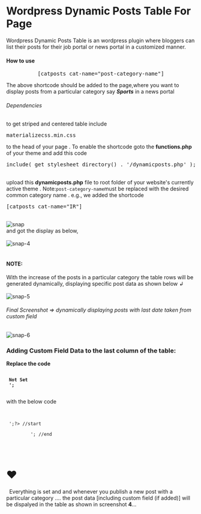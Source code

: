 <h1> Wordpress Dynamic Posts Table For Page</h1>
Wordpress Dynamic Posts Table is an wordpress plugin where bloggers can list their posts for their job portal or news portal in a customized manner.
<h4>How to use </h4>
<pre><center>[catposts cat-name="post-category-name"]</center></pre>
<p>The above shortcode should be added to the page,where you want to display posts from a particular category say <i><b>Sports</b></i> in a news portal</p>
<h6>Dependencies</h6>
 to get striped and centered table include <pre>materializecss.min.css</pre> to the head  of your page .
 To enable the shortcode goto the <b>functions.php</b> of your theme and add this code <pre>include( get_stylesheet_directory() . '/dynamicposts.php' );</pre> <br>
 upload this <b>dynamicposts.php</b> file to root folder of your website's currently active theme  .
Note:<code>post-category-name</code>must be replaced with the desired common category name .
e.g., we added the shortcode <pre>[catposts cat-name="IR"]</pre><br>
<img src="https://i.ibb.co/2P7Nbvr/snap.png" alt="snap" border="0"><br>
and got the display as below, <br><br>
<img src="https://i.ibb.co/6w8Psyh/snap-4.jpg" alt="snap-4" border="0"><br><br>
<h4>NOTE:</h4> With the increase of the posts in a particular category the table rows will be generated dynamically, displaying specific post data as shown below &ldsh;<br><br>
<img src="https://i.ibb.co/dWbbHrj/snap-5.png" alt="snap-5" border="0">
<h6>Final Screenshot => dynamically displaying posts with last date taken from custom field </h6>
<img src="https://i.ibb.co/ggbWkkT/snap-6.png" alt="snap-6" border="0">
<h3>Adding Custom Field Data to the last column of the table:</h3>
 <b>Replace the code <pre><code>
 <td>Not Set</td>
 </tr>';
 </code></pre></b>
 with the below code
<pre><br><code>
 ';?> <td>//start 
	<?php 
	 $custom = get_post_custom();
	if(isset($custom['YOUR-CUSTOM-FIELD-NAME'])) 
             echo $custom['YOUR-CUSTOM-FIELD-NAME'][0];
	else 
             echo 'Not Set';
		?></td>
         <?php echo '</tr>'; //end 
	 <br></code></pre><br>
         <h1>&#10084</h1>&nbsp; Everything is set and and whenever you publish a new post with a particular category .... the post data [including custom field (if added)] will be dispalyed in the table as shown in screenshot <b>4</b>...
         
